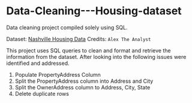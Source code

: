 # Data-Cleaning---Housing-dataset
Data cleaning project compiled solely using SQL.

Dataset: [Nashville Housing Data](https://github.com/AlexTheAnalyst/PortfolioProjects/blob/main/Nashville%20Housing%20Data%20for%20Data%20Cleaning%20(reuploaded).xlsx)
Credits: `Alex The Analyst`

This project uses SQL queries to clean and format and retrieve the information from the dataset. After looking into the following issues were identified and addressed.

 1. Populate PropertyAddress Column
 2. Split the PropertyAddress column into Address and City
 3. Split the OwnerAddress column to Address, City, State
 4. Delete duplicate rows
